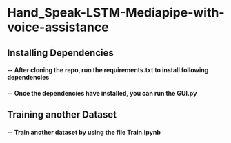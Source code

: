 # Hand_Speak-LSTM-Mediapipe-with-voice-assistance

## Installing Dependencies
  #### -- After cloning the repo, run the requirements.txt to install following dependencies
  #### -- Once the dependencies have installed, you can run the GUI.py

## Training another Dataset
  #### -- Train another dataset by using the file Train.ipynb
